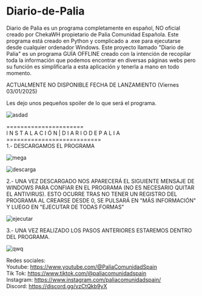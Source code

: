 # Diario-de-Palia

Diario de Palia es un programa completamente en español, NO oficial creado por ChekaWH propietario de Palia Comunidad Española.
Este programa está creado en Python y complicado a .exe para ejecutarse desde cualquier ordenador Windows. Este proyecto llamado "Diario de Palia" es un programa GUÍA OFFLINE creado con la intención de recopilar toda la información que podemos encontrar en diversas páginas webs pero su función es simplificarla a esta aplicación y tenerla a mano en todo momento.  

ACTUALMENTE NO DISPONIBLE FECHA DE LANZAMIENTO (Viernes 03/01/2025)

Les dejo unos pequeños spoiler de lo que será el programa.

![asdad](https://github.com/user-attachments/assets/0e4e6706-59e4-4f8f-b685-33774868c9e1)

======================</br>
I N S T A L A C I Ó N   |  D I A R I O   D E   P A L I A</br>
===========================</br>
1.- DESCARGAMOS EL PROGRAMA 

![mega](https://github.com/user-attachments/assets/a1ea32d5-e76e-4e3b-afa0-3ac98fccd821)

![descarga](https://github.com/user-attachments/assets/37cd59f6-f85e-4328-99b3-84123b4ca18c)

2.- UNA VEZ DESCARGADO NOS APARECERÁ EL SIGUIENTE MENSAJE DE WINDOWS PARA CONFIAR EN EL PROGRAMA (NO ES NECESARIO QUITAR EL ANTIVIRUS). ESTO OCURRE TRAS NO TENER UN REGISTRO DEL PROGRAMA AL CREARSE DESDE 0, SE PULSARÁ EN "MÁS INFORMACIÓN" Y LUEGO EN "EJECUTAR DE TODAS FORMAS" 

![ejecutar](https://github.com/user-attachments/assets/0ec6d96b-f6af-4a34-95df-f0da3226361b)

3.- UNA VEZ REALIZADO LOS PASOS ANTERIORES ESTAREMOS DENTRO DEL PROGRAMA.

![qwq](https://github.com/user-attachments/assets/bb4fcfbe-d560-4ad5-aab4-867c90e79167)

Redes sociales:</br>
Youtube: https://www.youtube.com/@PaliaComunidadSpain</br>
Tik Tok: https://www.tiktok.com/@paliacomunidadspain</br>
Instagram: https://www.instagram.com/paliacomunidadspain/</br>
Discord: https://discord.gg/vzCtQkb9yX</br>
